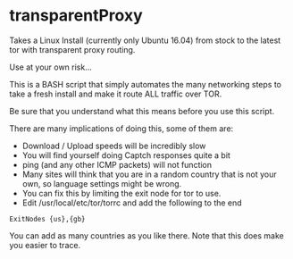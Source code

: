 # transparentProxy
Takes a Linux Install (currently only Ubuntu 16.04) from stock to the latest tor with transparent proxy routing. 

Use at your own risk...

This is a BASH script that simply automates the many networking steps to take a fresh install
and make it route ALL traffic over TOR. 

Be sure that you understand what this means before you use this script. 

There are many implications of doing this, some of them are:
- Download / Upload speeds will be incredibly slow
- You will find yourself doing Captch responses quite a bit
- ping (and any other ICMP packets) will not function
- Many sites will think that you are in a random country that is not your own, so language settings might be wrong. 
- You can fix this by limiting the exit node for tor to use.
- Edit /usr/local/etc/tor/torrc and add the following to the end
```
ExitNodes {us},{gb}
```
You can add as many countries as you like there. Note that this does make you easier to trace.
